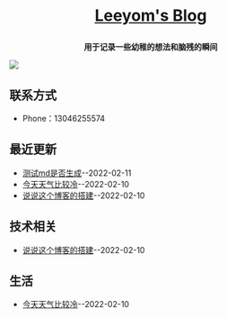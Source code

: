 **<p align="center">[Leeyom's Blog](https://blog.leeyom.top)</p>**
====

**<p align="center">用于记录一些幼稚的想法和脑残的瞬间</p>**
[![](https://user-images.githubusercontent.com/22115219/149507985-22e22223-4644-47bf-abf9-c388c287cc38.JPEG)](https://blog.leeyom.top)

## 联系方式
- Phone：13046255574
## 最近更新
- [测试md是否生成](https://github.com/13046255574/blog/issues/8)--2022-02-11
- [今天天气比较冷](https://github.com/13046255574/blog/issues/3)--2022-02-10
- [说说这个博客的搭建](https://github.com/13046255574/blog/issues/2)--2022-02-10
## 技术相关
- [说说这个博客的搭建](https://github.com/13046255574/blog/issues/2)--2022-02-10
## 生活
- [今天天气比较冷](https://github.com/13046255574/blog/issues/3)--2022-02-10
